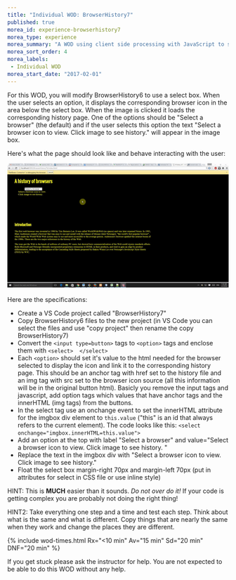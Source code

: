 ```yaml
---
title: "Individual WOD: BrowserHistory7"
published: true
morea_id: experience-browserhistory7
morea_type: experience
morea_summary: "A WOD using client side processing with JavaScript to show off the magic of DHTML."
morea_sort_order: 4
morea_labels:
 - Individual WOD 
morea_start_date: "2017-02-01"
---
```



For this WOD, you will modify BrowserHistory6 to use a select box.
When the user selects an option, it displays the corresponding browser icon in the area below the select box. When the image is clicked it loads the corresponding history page. One of the options should be "Select a browser" (the default) and if the user selects this option the text "Select a browser icon to view. Click image to see history." will appear in the image box.

Here's what the page should look like and behave interacting with the user:

![browserhistory7](browserhistory7.gif)

Here are the specifications:

- Create a VS Code project called "BrowserHistory7"
- Copy BrowserHistory6 files to the new project (in VS Code you can select the files and use "copy project" then rename the copy BrowserHistory7)
- Convert the `<input type=button>` tags to `<option>` tags and enclose them with `<select>  </select>`
- Each `<option>` should set it's value to the html needed for the browser selected to display the icon and link it to the corresponding history page. This should be an anchor tag with href set to the history file and an img tag with src set to the browser icon source (all this information will be in the original button html). Basicly you remove the input tags and javascript, add option tags which values that have anchor tags and the innerHTML (img tags) from the buttons.
- In the select tag use an onchange event to set the innerHTML attribute for the imgbox div element to `this.value`  ("this" is an id that always refers to the current element). The code looks like this: `<select onchange="imgbox.innerHTML=this.value">`
- Add an option at the top with label "Select a browser" and value="Select a browser icon to view. Click image to see history. "
- Replace the text in the imgbox div with "Select a browser icon to view. Click image to see history."
- Float the select box margin-right 70px and margin-left 70px (put in attributes for select in CSS file or use inline style)  


HINT: This is **MUCH** easier than it sounds. *Do not over do it!* If your code is getting complex you are probably not doing the right thing!

HINT2: Take everything one step and a time and test each step. Think about what is the same and what is different. Copy things that are nearly the same when they work and change the places they are different.

{% include wod-times.html Rx="<10 min" Av="15 min" Sd="20 min" DNF="20 min" %}

If you get stuck please ask the instructor for help. You are not expected to be able to do this WOD without any help.